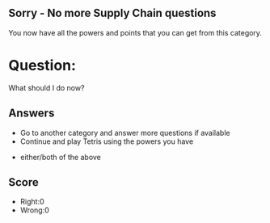 ## Sorry - No more Supply Chain questions
You now have all the powers and points that you can get
from this category.

# Question:
What should I do now?

## Answers
- Go to another category and answer more questions if available
- Continue and play Tetris using the powers you have
* either/both of the above


## Score
- Right:0
- Wrong:0
